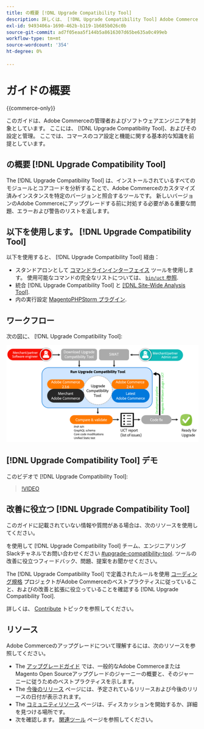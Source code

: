 ```yaml
---
title: の概要 [!DNL Upgrade Compatibility Tool]
description: 詳しくは、 [!DNL Upgrade Compatibility Tool] Adobe Commerceプロジェクトに役立つ情報です。
exl-id: 9493406a-1690-462b-b119-1b685b026c0b
source-git-commit: ad7f05eaa5f144b5a8616307d65be635a0c499eb
workflow-type: tm+mt
source-wordcount: '354'
ht-degree: 0%

---
```


# ガイドの概要

{{commerce-only}}

このガイドは、Adobe Commerceの管理者およびソフトウェアエンジニアを対象としています。 ここには、 [!DNL Upgrade Compatibility Tool]、およびその設定と管理。 ここでは、コマースのコア設定と機能に関する基本的な知識を前提としています。

## の概要 [!DNL Upgrade Compatibility Tool]

The [!DNL Upgrade Compatibility Tool] は、インストールされているすべてのモジュールとコアコードを分析することで、Adobe Commerceのカスタマイズ済みインスタンスを特定のバージョンと照合するツールです。 新しいバージョンのAdobe Commerceにアップグレードする前に対処する必要がある重要な問題、エラーおよび警告のリストを返します。

## 以下を使用します。 [!DNL Upgrade Compatibility Tool]

以下を使用すると、 [!DNL Upgrade Compatibility Tool] 経由：

- スタンドアロンとして [コマンドラインインターフェイス](../upgrade-compatibility-tool/run.md) ツールを使用します。 使用可能なコマンドの完全なリストについては、 [`bin/uct` 参照](/help/reference/uct.md).
- 統合 [!DNL Upgrade Compatibility Tool] と [[!DNL Site-Wide Analysis Tool]](../upgrade-compatibility-tool/integrate-analysis-tool.md).
- 内の実行設定 [MagentoPHPStorm プラグイン](../upgrade-compatibility-tool/run-configuration-phpstorm-plugin.md).

## ワークフロー

次の図に、 [!DNL Upgrade Compatibility Tool]:

![[!DNL Upgrade Compatibility Tool] 図](../../assets/upgrade-guide/uct-diagram-v5.png)

## [!DNL Upgrade Compatibility Tool] デモ

このビデオで [!DNL Upgrade Compatibility Tool]:

>[!VIDEO](https://video.tv.adobe.com/v/341245?quality=12)

## 改善に役立つ [!DNL Upgrade Compatibility Tool]

このガイドに記載されていない情報や質問がある場合は、次のリソースを使用してください。

を使用して [!DNL Upgrade Compatibility Tool] チーム、エンジニアリングSlackチャネルでお問い合わせください [#upgrade-compatibility-tool](https://magentocommeng.slack.com/archives/C019Y143U9F). ツールの改善に役立つフィードバック、問題、提案をお聞かせください。

The [!DNL Upgrade Compatibility Tool] で定義されたルールを使用 [コーディング規格](https://developer.adobe.com/commerce/php/coding-standards/) プロジェクトがAdobe Commerceのベストプラクティスに従っていること、およびの改善と拡張に役立っていることを確認する [!DNL Upgrade Compatibility Tool].

詳しくは、 [Contribute](https://developer.adobe.com/commerce/php/coding-standards/contributing/) トピックを参照してください。

## リソース

Adobe Commerceのアップグレードについて理解するには、次のリソースを参照してください。

- The [アップグレードガイド](../overview.md) では、一般的なAdobe CommerceまたはMagento Open Sourceアップグレードのジャーニーの概要と、そのジャーニーに従うためのベストプラクティスを示します。
- The [今後のリリース](https://devdocs.magento.com/release/) ページには、予定されているリリースおよび今後のリリースの日付が表示されます。
- The [コミュニティリソース](https://developer.adobe.com/commerce/contributor/community/) ページは、ディスカッションを開始するか、詳細を見つける場所です。
- 次を確認します。 [関連ツール](../upgrade-compatibility-tool/related-tools.md) ページを参照してください。
